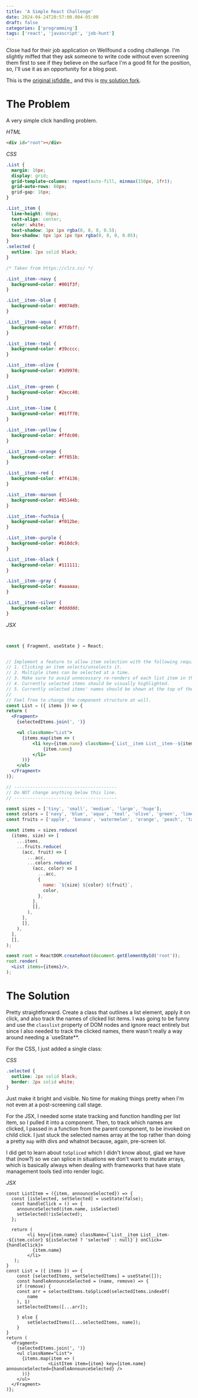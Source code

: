 ```yaml
---
title: 'A Simple React Challenge'
date: 2024-04-24T20:57:00.004-05:00
draft: false
categories: ['programming']
tags: ['react', 'javascript', 'job-hunt']
---
```


Close had for their job application on Wellfound a coding challenge. I'm slightly miffed that they
ask someone to write code without even screening them first to see if they believe on the surface I'm a
good fit for the position, so, I'll use it as an opportunity for a blog post.

This is the [ original jsfiddle ](https://jsfiddle.net/mladylukas/9qmusLok/), and this is [my solution fork](https://jsfiddle.net/calebjay/tzjrq6sx/14).


# The Problem

A very simple click handling problem.

*HTML*

```html
<div id="root"></div>
```

*CSS*
```css
.List {
  margin: 16px;
  display: grid;
  grid-template-columns: repeat(auto-fill, minmax(150px, 1fr));
  grid-auto-rows: 60px;
  grid-gap: 16px;
}

.List__item {
  line-height: 60px;
  text-align: center;
  color: white;
  text-shadow: 1px 1px rgba(0, 0, 0, 0.5);
  box-shadow: 0px 1px 1px 0px rgba(0, 0, 0, 0.05);
}
.selected {
  outline: 2px solid black;
}

/* Taken from https://clrs.cc/ */

.List__item--navy {
  background-color: #001f3f;
}

.List__item--blue {
  background-color: #0074d9;
}

.List__item--aqua {
  background-color: #7fdbff;
}

.List__item--teal {
  background-color: #39cccc;
}

.List__item--olive {
  background-color: #3d9970;
}

.List__item--green {
  background-color: #2ecc40;
}

.List__item--lime {
  background-color: #01ff70;
}

.List__item--yellow {
  background-color: #ffdc00;
}

.List__item--orange {
  background-color: #ff851b;
}

.List__item--red {
  background-color: #ff4136;
}

.List__item--maroon {
  background-color: #85144b;
}

.List__item--fuchsia {
  background-color: #f012be;
}

.List__item--purple {
  background-color: #b10dc9;
}

.List__item--black {
  background-color: #111111;
}

.List__item--gray {
  background-color: #aaaaaa;
}

.List__item--silver {
  background-color: #dddddd;
}
```

*JSX*
```jsx


const { Fragment, useState } = React;


// Implement a feature to allow item selection with the following requirements:
// 1. Clicking an item selects/unselects it.
// 2. Multiple items can be selected at a time.
// 3. Make sure to avoid unnecessary re-renders of each list item in the big list (performance).
// 4. Currently selected items should be visually highlighted.
// 5. Currently selected items' names should be shown at the top of the page.
//
// Feel free to change the component structure at will.
const List = ({ items }) => {
return (
  <Fragment>
    {selectedItems.join(', ')}

    <ul className="List">
      {items.map(item => (
          <li key={item.name} className={`List__item List__item--${item.color} `} >
              {item.name}
          </li>
      ))}
    </ul>
  </Fragment>
)};

// ---------------------------------------
// Do NOT change anything below this line.
// ---------------------------------------

const sizes = ['tiny', 'small', 'medium', 'large', 'huge'];
const colors = ['navy', 'blue', 'aqua', 'teal', 'olive', 'green', 'lime', 'yellow', 'orange', 'red', 'maroon', 'fuchsia', 'purple', 'silver', 'gray', 'black'];
const fruits = ['apple', 'banana', 'watermelon', 'orange', 'peach', 'tangerine', 'pear', 'kiwi', 'mango', 'pineapple'];

const items = sizes.reduce(
  (items, size) => [
    ...items,
    ...fruits.reduce(
      (acc, fruit) => [
        ...acc,
        ...colors.reduce(
          (acc, color) => [
            ...acc,
            {
              name: `${size} ${color} ${fruit}`,
              color,
            },
          ],
          [],
        ),
      ],
      [],
    ),
  ],
  [],
);

const root = ReactDOM.createRoot(document.getElementById('root'));
root.render(
  <List items={items}/>,
);
```

# The Solution

Pretty straightforward. Create a class that outlines a list element, apply it on click, and also track the names of clicked list items.
I was going to be funny and use the `classlist` property of DOM nodes and ignore react entirely but since I also needed to track the clicked names, there wasn't really a way around needing a `useState**.

For the CSS, I just added a single class:

*CSS*
```CSS
.selected {
  outline: 2px solid black;
  border: 2px solid white;
}
```

Just make it bright and visible. No time for making things pretty when I'm not even at a post-screening call stage.

For the JSX, I needed some state tracking and function handling per list item, so I pulled it into a component.
Then, to track which names are clicked, I passed in a function from the parent component, to be invoked on child click.
I just stuck the selected names array at the top rather than doing a pretty `map` with divs and whatnot because, again, pre-screen lol.

I did get to learn about `toSpliced` which I didn't know about, glad we have that (now?) so we can splice in situations we don't want to
mutate arrays, which is basically always when dealing with frameworks that have state management tools tied into render logic.

*JSX*
```JSX
const ListItem = ({item, announceSelected}) => {
  const [isSelected, setSelected] = useState(false);
  const handleClick = () => {
    announceSelected(item.name, isSelected)
    setSelected(!isSelected);
  };

  return (
        <li key={item.name} className={`List__item List__item--${item.color} ${isSelected ? 'selected' : null}`} onClick={handleClick}>
          {item.name}
        </li>
   );
}
const List = ({ items }) => {
    const [selectedItems, setSelectedItems] = useState([]);
    const handleAnnounceSelected = (name, remove) => {
    if (remove) {
    const arr = selectedItems.toSpliced(selectedItems.indexOf(
        name
    ), 1)
    setSelectedItems([...arr]);

    } else {
  	    setSelectedItems([...selectedItems, name]);
    }
}
return (
  <Fragment>
    {selectedItems.join(', ')}
    <ul className="List">
      {items.map(item => (
				<ListItem item={item} key={item.name} announceSelected={handleAnnounceSelected} />
      ))}
    </ul>
  </Fragment>
)};

```
